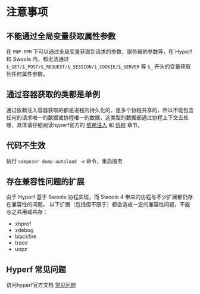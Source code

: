 # 注意事项

## 不能通过全局变量获取属性参数
在 `PHP-FPM` 下可以通过全局变量获取到请求的参数，服务器的参数等，在 Hyperf 和 Swoole 内，都无法通过 `$_GET/$_POST/$_REQUEST/$_SESSION/$_COOKIE/$_SERVER` 等 `$_` 开头的变量获取到任何属性参数。

## 通过容器获取的类都是单例
通过依赖注入容器获取的都是进程内持久化的，是多个协程共享的，所以不能包含任何的请求唯一的数据或协程唯一的数据，这类型的数据都通过协程上下文去处理，具体请仔细阅读hyperf官方的 [依赖注入](https://hyperf.wiki/2.2/#/zh-cn/di) 和 [协程](https://hyperf.wiki/2.2/#/zh-cn/coroutine) 章节。

## 代码不生效
执行 `composer dump-autoload -o` 命令，重启服务

## 存在兼容性问题的扩展

由于 Hyperf 基于 Swoole 协程实现，而 Swoole 4 带来的协程与不少扩展都仍存在兼容性的问题。
以下扩展（包括但不限于）都会造成一定的兼容性问题，不能与之共用或共存：

- xhprof
- xdebug
- blackfire
- trace
- uopz

## Hyperf 常见问题
访问hyperf官方文档 [常见问题](https://hyperf.wiki/2.2/#/zh-cn/quick-start/questions)